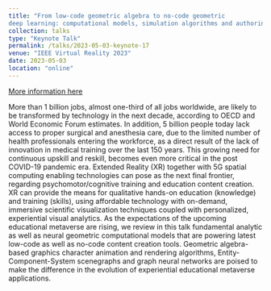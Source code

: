 ```yaml
---
title: "From low-code geometric algebra to no-code geometric 
deep learning: computational models, simulation algorithms and authoring platforms for immersive scientific visualization, experiential visual analytics and the upcoming educational metaverse"
collection: talks
type: "Keynote Talk"
permalink: /talks/2023-05-03-keynote-17
venue: "IEEE Virtual Reality 2023"
date: 2023-05-03
location: "online"
---
```


[More information here](https://papagiannakis.github.io/files/GP-IEEEVRkeynote2023.pdf)

More than 1 billion jobs, almost one-third of all jobs worldwide, are likely to be transformed by technology in the next decade, according to OECD and World Economic Forum estimates. In addition, 5 billion people today lack access to proper surgical and anesthesia care, due to the limited number of health professionals entering the workforce, as a direct result of the lack of innovation in medical training over the last 150 years. 
This growing need for continuous upskill and reskill, becomes even more critical in the post COVID-19 pandemic era. Extended Reality (XR) together with 5G spatial computing enabling technologies can pose as the next final frontier, regarding psychomotor/cognitive training and education content creation. XR can provide the means for qualitative hands-on education (knowledge) and training (skills), using affordable technology with on-demand, immersive scientific visualization techniques coupled with personalized, experiential visual analytics. As the expectations of the upcoming educational metaverse are rising, we review in this talk fundamental analytic as well as neural geometric computational models that are powering latest low-code as well as no-code content creation tools. Geometric algebra-based graphics character animation and rendering algorithms, Entity-Component-System scenegraphs and graph neural networks are poised to make the difference in the evolution of experiential educational metaverse applications.
